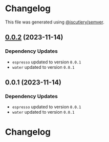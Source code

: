 # Changelog

This file was generated using [@jscutlery/semver](https://github.com/jscutlery/semver).

## [0.0.2](https://github.com/vaagnavanesyan/onyx/compare/americano-0.0.1...americano-0.0.2) (2023-11-14)

### Dependency Updates

* `espresso` updated to version `0.0.1`
* `water` updated to version `0.0.1`
## 0.0.1 (2023-11-14)

### Dependency Updates

* `espresso` updated to version `0.0.1`
* `water` updated to version `0.0.1`
# Changelog
